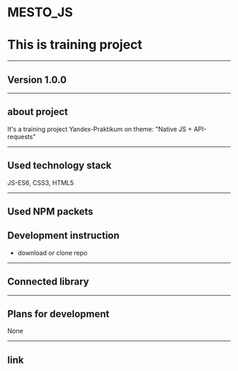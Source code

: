 # MESTO_JS
# This is training project
***
## **Version 1.0.0**
***
## **about project**
It's a training project Yandex-Praktikum on theme: "Native JS + API-requests"
***
## **Used technology stack**
JS-ES6, CSS3, HTML5
***
## **Used NPM packets**


## **Development instruction**
* download or clone repo


***
## **Connected library**

***
## **Plans for development**
None
***
## **link**
